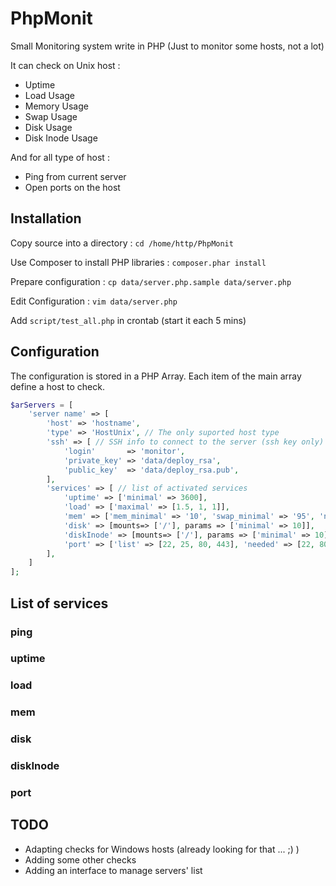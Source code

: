 # PhpMonit

Small Monitoring system write in PHP (Just to monitor some hosts, not a lot)

It can check on Unix host :
  * Uptime
  * Load Usage
  * Memory Usage
  * Swap Usage
  * Disk Usage
  * Disk Inode Usage

And for all type of host :
  * Ping from current server
  * Open ports on the host

## Installation

Copy source into a directory : `cd /home/http/PhpMonit`

Use Composer to install PHP libraries : `composer.phar install`

Prepare configuration : `cp data/server.php.sample data/server.php`

Edit Configuration : `vim data/server.php`

Add `script/test_all.php` in crontab (start it each 5 mins)

## Configuration 

The configuration is stored in a PHP Array. 
Each item of the main array define a host to check.
```php
$arServers = [
    'server name' => [
        'host' => 'hostname',
        'type' => 'HostUnix', // The only suported host type
        'ssh' => [ // SSH info to connect to the server (ssh key only)
            'login'       => 'monitor',  
            'private_key' => 'data/deploy_rsa',
            'public_key'  => 'data/deploy_rsa.pub',
        ],
        'services' => [ // list of activated services
            'uptime' => ['minimal' => 3600],
            'load' => ['maximal' => [1.5, 1, 1]],
            'mem' => ['mem_minimal' => '10', 'swap_minimal' => '95', 'need_swap' => false],
            'disk' => [mounts=> ['/'], params => ['minimal' => 10]],
            'diskInode' => [mounts=> ['/'], params => ['minimal' => 10]],
            'port' => ['list' => [22, 25, 80, 443], 'needed' => [22, 80, 443]],
        ],
    ]
];

```

## List of services

### ping
### uptime
### load
### mem
### disk
### diskInode
### port

## TODO

 * Adapting checks for Windows hosts (already looking for that ... ;) )
 * Adding some other checks 
 * Adding an interface to manage servers' list
 
